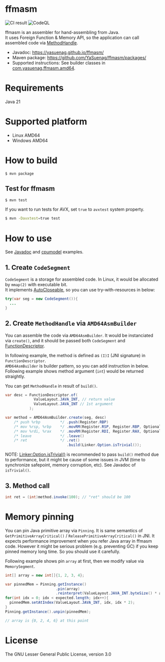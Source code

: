 ffmasm
===================

![CI result](../../actions/workflows/ci.yml/badge.svg)
![CodeQL](../../actions/workflows/codeql-analysis.yml/badge.svg)

ffmasm is an assembler for hand-assembling from Java.  
It uses Foreign Function & Memory API, so the application can call assembled code via [MethodHandle](https://docs.oracle.com/en/java/javase/21/docs/api/java.base/java/lang/invoke/MethodHandle.html).

* Javadoc: https://yasuenag.github.io/ffmasm/
* Maven package: https://github.com/YaSuenag/ffmasm/packages/
* Supported instructions: See builder classes in [com.yasuenag.ffmasm.amd64](https://yasuenag.github.io/ffmasm/com.yasuenag.ffmasm/com/yasuenag/ffmasm/amd64/package-summary.html).

# Requirements

Java 21

# Supported platform

* Linux AMD64
* Windows AMD64

# How to build

```
$ mvn package
```

## Test for ffmasm

```bash
$ mvn test
```

If you want to run tests for AVX, set `true` to `avxtest` system property.

```bash
$ mvn -Davxtest=true test
```

# How to use

See [Javadoc](https://yasuenag.github.io/ffmasm/) and [cpumodel](examples/cpumodel) examples.

## 1. Create `CodeSegment`

`CodeSegment` is a storage for assembled code. In Linux, it would be allocated by `mmap(2)` with executable bit.  
It implements [AutoCloseable](https://docs.oracle.com/en/java/javase/21/docs/api/java.base/java/lang/AutoCloseable.html), so you can use try-with-resources in below:

```java
try(var seg = new CodeSegment()){
  ...
}
```

## 2. Create `MethodHandle` via `AMD64AsmBuilder`

You can assemble the code via `AMD64AsmBuilder`. It would be instanciated via `create()`, and it should be passed both `CodeSegment` and [FunctionDescriptor](https://docs.oracle.com/en/java/javase/21/docs/api/java.base/java/lang/foreign/FunctionDescriptor.html).

In following example, the method is defined as `(I)I` (JNI signature) in `FunctionDescriptor`.  
`AMD64AsmBuilder` is builder pattern, so you can add instruction in below. Following example shows method argument (`int`) would be returned straightly.

You can get `MethodHandle` in result of `build()`.

```java
var desc = FunctionDescriptor.of(
             ValueLayout.JAVA_INT, // return value
             ValueLayout.JAVA_INT // 1st argument
           );

var method = AMD64AsmBuilder.create(seg, desc)
    /* push %rbp         */ .push(Register.RBP)
    /* mov %rsp, %rbp    */ .movRM(Register.RSP, Register.RBP, OptionalInt.empty())
    /* mov %rdi, %rax    */ .movRM(Register.RDI, Register.RAX, OptionalInt.empty())
    /* leave             */ .leave()
    /* ret               */ .ret()
                            .build(Linker.Option.isTrivial());
```

NOTE: [Linker.Option.isTrivial()](https://docs.oracle.com/en/java/javase/21/docs/api/java.base/java/lang/foreign/Linker.Option.html#isTrivial()) is recommended to pass `build()` method due to performance, but it might be cause of some issues in JVM (time to synchronize safepoint, memory corruption, etc). See Javadoc of `isTrivial()`.

## 3. Method call

```java
int ret = (int)method.invoke(100); // "ret" should be 100
```

# Memory pinning

You can pin Java primitive array via `Pinning`. It is same semantics of `GetPrimitiveArrayCritical()` / `ReleasePrimitiveArrayCritical()` in JNI. It expects performance improvement when you refer Java array in ffmasm code. However it might be serious problem (e.g. preventing GC) if you keep pinned memory long time. So you should use it carefully.

Following example shows pin `array` at first, then we modify value via `MemorySegment`.

```java
int[] array = new int[]{1, 2, 3, 4};

var pinnedMem = Pinning.getInstance()
                       .pin(array)
                       .reinterpret(ValueLayout.JAVA_INT.byteSize() * array.length);
for(int idx = 0; idx < expected.length; idx++){
  pinnedMem.setAtIndex(ValueLayout.JAVA_INT, idx, idx * 2);
}
Pinning.getInstance().unpin(pinnedMem);

// array is {0, 2, 4, 6} at this point
```

# License

The GNU Lesser General Public License, version 3.0
